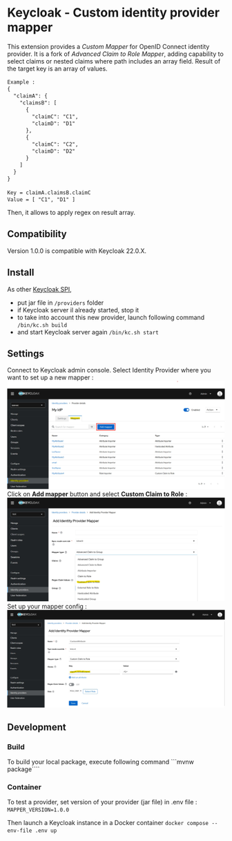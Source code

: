 # Keycloak - Custom identity provider mapper

This extension provides a _Custom Mapper_ for OpenID Connect identity provider. It is a fork of _Advanced Claim to Role Mapper_, adding capability to select claims or nested claims where path includes an array field. Result of the target key is an array of values.

```
Example :
{
  "claimA": {
    "claimsB": [
      {
        "claimC": "C1",
        "claimD": "D1"
      },
      {
        "claimC": "C2",
        "claimD": "D2"
      }
    ]
  }
}

Key = claimA.claimsB.claimC
Value = [ "C1", "D1" ]
```

Then, it allows to apply regex on result array.

## Compatibility

Version 1.0.0 is compatible with Keycloak 22.0.X.

## Install

As other [Keycloak SPI](https://www.keycloak.org/docs/latest/server_development/index.html#_implementing_spi),
* put jar file in ```/providers``` folder
* if Keycloak server il already started, stop it
* to take into account this new provider, launch following command ```/bin/kc.sh build```
* and start Keycloak server again ```/bin/kc.sh start```

## Settings

Connect to Keycloak admin console.
Select Identity Provider where you want to set up a new mapper :
![Select Identity Provider](/assets/keycloak-idp-mapper-1.jpg)
Click on **Add mapper** button and select **Custom Claim to Role** :
![Add new Identity Provider Mapper](/assets/keycloak-idp-mapper-2.jpg)
Set up your mapper config :
![Set Identity Provider Mapper Config](/assets/keycloak-idp-mapper-3.jpg)

## Development

### Build

To build your local package, execute following command ```mvnw package````

### Container

To test a provider, set version of your provider (jar file) in .env file :
```MAPPER_VERSION=1.0.0```

Then launch a Keycloak instance in a Docker container ```docker compose --env-file .env up```
